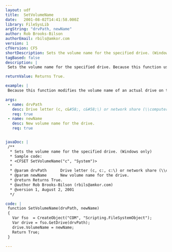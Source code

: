 ```yaml
---
layout: udf
title:  SetVolumeName
date:   2001-08-02T14:41:58.000Z
library: FileSysLib
argString: "drvPath, newName"
author: Rob Brooks-Bilson
authorEmail: rbils@amkor.com
version: 1
cfVersion: CF5
shortDescription: Sets the volume name for the specified drive. (Windows only)
tagBased: false
description: |
 Sets the volume name for the specified drive. Because this function uses COM, it is only supported in the Windows version of ColdFusion.

returnValue: Returns True.

example: |
 Because this function modifies the volume name of an actual drive on the server, no live example is provided.  For example code, see the header comments in the library.

args:
 - name: drvPath
   desc: Drive letter (c, c&#58;, c&#58;\) or network share (\\computer\share).
   req: true
 - name: newName
   desc: New volume name for the drive.
   req: true


javaDoc: |
 /**
  * Sets the volume name for the specified drive. (Windows only)
  * Sample code: 
  * <CFSET SetVolumeName("c", "System")>
  * 
  * @param drvPath      Drive letter (c, c:, c:\) or network share (\\computer\share). 
  * @param newName      New volume name for the drive. 
  * @return Returns True. 
  * @author Rob Brooks-Bilson (rbils@amkor.com) 
  * @version 1, August 2, 2001 
  */

code: |
 function SetVolumeName(drvPath, newName)
 {
   Var fso  = CreateObject("COM", "Scripting.FileSystemObject");
   Var drive = fso.GetDrive(drvPath);
   drive.VolumeName = newName;
   Return True;
 }

---
```



